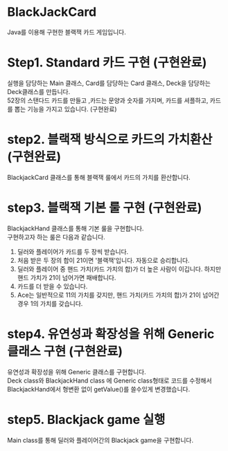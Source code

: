 # BlackJackCard  
Java를 이용해 구현한 블랙잭 카드 게임입니다.  
# Step1. Standard 카드 구현  (구현완료)
실행을 담당하는 Main 클래스, Card를 담당하는 Card 클래스, Deck을 담당하는 Deck클래스를 만듭니다.  
52장의 스탠다드 카드를 만들고 ,카드는 문양과 숫자를 가지며, 카드를 셔플하고, 카드를 뽑는 기능을 가지고 있습니다. (구현완료)  
# step2.  블랙잭 방식으로 카드의 가치환산 (구현완료)
BlackjackCard 클래스를 통해 블랙잭 룰에서 카드의 가치를 환산합니다. 
# step3.  블랙잭 기본 룰 구현 (구현완료)
BlackjackHand 클래스를 통해 기본 룰을 구현합니다.  
구현하고자 하는 룰은 다음과 같습니다.  
1. 딜러와 플레이어가 카드를 두 장씩 받습니다.  
2. 처음 받은 두 장의 합이 21이면 '블랙잭'입니다. 자동으로 승리합니다.  
3. 딜러와 플레이어 중 핸드 가치(카드 가치의 합)가 더 높은 사람이 이깁니다. 하지만 핸드 가치가 21이 넘어가면 패배합니다.  
4. 카드를 더 받을 수 있습니다.  
5. Ace는 일반적으로 11의 가치를 갖지만, 핸드 가치(카드 가치의 합)가 21이 넘어간 경우 1의 가치를 갖습니다.  
# step4. 유연성과 확장성을 위해 Generic 클래스 구현 (구현완료)
유연성과 확장성을 위해 Generic 클래스를 구현합니다.  
Deck class와 BlackjackHand class 에 Generic class형태로 코드를 수정해서 BlackjackHand에서 형변환 없이 getValue()를 쓸수있게 변경했습니다.

# step5. Blackjack game 실행
Main class를 통해 딜러와 플레이어간의 Blackjack game을 구현합니다.  




